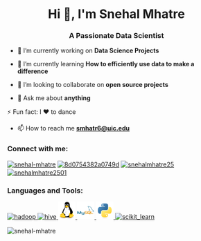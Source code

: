 <h1 align="center">Hi 👋, I'm Snehal Mhatre</h1>
<h3 align="center">A Passionate Data Scientist</h3>

- 🔭 I’m currently working on **Data Science Projects**

- 🌱 I’m currently learning **How to efficiently use data to make a difference**

- 👯 I’m looking to collaborate on **open source projects**

- 💬 Ask me about **anything**

⚡   Fun fact: I ❤️ to dance

- 📫 How to reach me **smhatr6@uic.edu**

<h3 align="left">Connect with me:</h3>
<p align="left">
<a href="https://linkedin.com/in/snehal-mhatre" target="blank"><img align="center" src="https://raw.githubusercontent.com/rahuldkjain/github-profile-readme-generator/master/src/images/icons/Social/linked-in-alt.svg" alt="snehal-mhatre" height="30" width="40" /></a>
<a href="https://twitter.com/8d0754382a0749d" target="blank"><img align="center" src="https://raw.githubusercontent.com/rahuldkjain/github-profile-readme-generator/master/src/images/icons/Social/twitter.svg" alt="8d0754382a0749d" height="30" width="40" /></a>
<a href="https://kaggle.com/snehalmhatre25" target="blank"><img align="center" src="https://raw.githubusercontent.com/rahuldkjain/github-profile-readme-generator/master/src/images/icons/Social/kaggle.svg" alt="snehalmhatre25" height="30" width="40" /></a>
<a href="https://www.hackerrank.com/snehalmhatre2501" target="blank"><img align="center" src="https://raw.githubusercontent.com/rahuldkjain/github-profile-readme-generator/master/src/images/icons/Social/hackerrank.svg" alt="snehalmhatre2501" height="30" width="40" /></a>
</p>

<h3 align="left">Languages and Tools:</h3>
<p align="left"> <a href="https://hadoop.apache.org/" target="_blank"> <img src="https://www.vectorlogo.zone/logos/apache_hadoop/apache_hadoop-icon.svg" alt="hadoop" width="40" height="40"/> </a> <a href="https://hive.apache.org/" target="_blank"> <img src="https://www.vectorlogo.zone/logos/apache_hive/apache_hive-icon.svg" alt="hive" width="40" height="40"/> </a> <a href="https://www.linux.org/" target="_blank"> <img src="https://raw.githubusercontent.com/devicons/devicon/master/icons/linux/linux-original.svg" alt="linux" width="40" height="40"/> </a> <a href="https://www.mysql.com/" target="_blank"> <img src="https://raw.githubusercontent.com/devicons/devicon/master/icons/mysql/mysql-original-wordmark.svg" alt="mysql" width="40" height="40"/> </a> <a href="https://www.python.org" target="_blank"> <img src="https://raw.githubusercontent.com/devicons/devicon/master/icons/python/python-original.svg" alt="python" width="40" height="40"/> </a> <a href="https://scikit-learn.org/" target="_blank"> <img src="https://upload.wikimedia.org/wikipedia/commons/0/05/Scikit_learn_logo_small.svg" alt="scikit_learn" width="40" height="40"/> </a> </p>

<p><img align="center" src="https://github-readme-stats.vercel.app/api/top-langs?username=snehal-mhatre&show_icons=true&locale=en&layout=compact" alt="snehal-mhatre" /></p>
